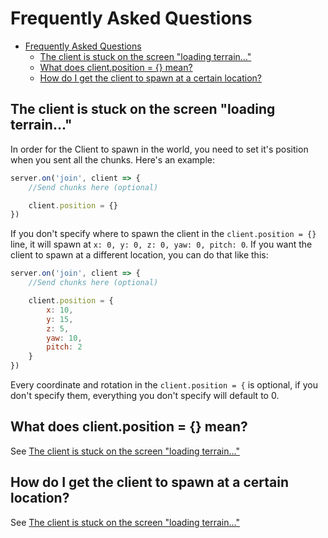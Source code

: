# Frequently Asked Questions

- [Frequently Asked Questions](#frequently-asked-questions)
  - [The client is stuck on the screen "loading terrain..."](#the-client-is-stuck-on-the-screen-loading-terrain)
  - [What does client.position = {} mean?](#what-does-clientposition---mean)
  - [How do I get the client to spawn at a certain location?](#how-do-i-get-the-client-to-spawn-at-a-certain-location)

## The client is stuck on the screen "loading terrain..."
In order for the Client to spawn in the world, you need to set it's position when you sent all the chunks. Here's an example:
```js
server.on('join', client => {
    //Send chunks here (optional)

    client.position = {}
})
```

If you don't specify where to spawn the client in the `client.position = {}` line, it will spawn at `x: 0, y: 0, z: 0, yaw: 0, pitch: 0`. If you want the client to spawn at a different location, you can do that like this:
```js
server.on('join', client => {
    //Send chunks here (optional)

    client.position = {
        x: 10,
        y: 15,
        z: 5,
        yaw: 10,
        pitch: 2
    }
})
```

Every coordinate and rotation in the `client.position = {` is optional, if you don't specify them, everything you don't specify will default to 0.

## What does client.position = {} mean?
See [The client is stuck on the screen "loading terrain..."](#the-client-is-stuck-on-the-screen-loading-terrain)

## How do I get the client to spawn at a certain location?
See [The client is stuck on the screen "loading terrain..."](#the-client-is-stuck-on-the-screen-loading-terrain)